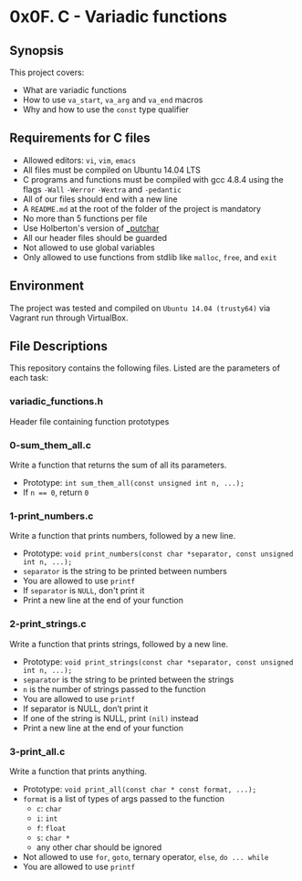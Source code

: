 # 0x0F. C - Variadic functions

## Synopsis
This project covers:

* What are variadic functions
* How to use `va_start`, `va_arg` and `va_end` macros
* Why and how to use the `const` type qualifier

## Requirements for C files
* Allowed editors: `vi`, `vim`, `emacs`
* All files must be compiled on Ubuntu 14.04 LTS
* C programs and functions must be compiled with gcc 4.8.4 using the flags `-Wall` `-Werror` `-Wextra` and `-pedantic`
* All of our files should end with a new line
* A `README.md` at the root of the folder of the project is mandatory
* No more than 5 functions per file
* Use Holberton's version of [_putchar](https://github.com/holbertonschool/_putchar.c/blob/master/_putchar.c)
* All our header files should be guarded
* Not allowed to use global variables
* Only allowed to use functions from stdlib like `malloc`, `free`, and `exit`

## Environment
The project was tested and compiled on `Ubuntu 14.04 (trusty64)` via Vagrant run through VirtualBox.

## File Descriptions
This repository contains the following files. Listed are the parameters of each task:

### variadic_functions.h

Header file containing function prototypes

### 0-sum_them_all.c

Write a function that returns the sum of all its parameters.

* Prototype: `int sum_them_all(const unsigned int n, ...);`
* If `n == 0`, return `0`

### 1-print_numbers.c

Write a function that prints numbers, followed by a new line.

* Prototype: `void print_numbers(const char *separator, const unsigned int n, ...);`
* `separator` is the string to be printed between numbers
* You are allowed to use `printf`
* If `separator` is `NULL`, don't print it
* Print a new line at the end of your function

### 2-print_strings.c

Write a function that prints strings, followed by a new line.

* Prototype: `void print_strings(const char *separator, const unsigned int n, ...);`
* `separator` is the string to be printed between the strings
* `n` is the number of strings passed to the function
* You are allowed to use `printf`
* If separator is NULL, don’t print it
* If one of the string is NULL, print `(nil)` instead
* Print a new line at the end of your function

### 3-print_all.c

Write a function that prints anything.

* Prototype: `void print_all(const char * const format, ...);`
* `format` is a list of types of args passed to the function
  * `c`: `char`
  * `i`: `int`
  * `f`: `float`
  * `s`: `char *`
  * any other char should be ignored
* Not allowed to use `for`, `goto`, ternary operator, `else`, `do ... while`
* You are allowed to use `printf`
